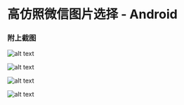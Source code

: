 # 高仿照微信图片选择 - Android #
### 附上截图 ###

 ![alt text](https://github.com/XinYang5120/VideoView/blob/master/images/device-2016-07-01-162433.png)
 
 ![alt text](https://github.com/XinYang5120/VideoView/blob/master/images/device-2016-07-01-162448.png)
 
 ![alt text](https://github.com/XinYang5120/VideoView/blob/master/images/device-2016-07-01-162504.png)
 
 ![alt text](https://github.com/XinYang5120/VideoView/blob/master/images/device-2016-07-01-162510.png)
 
 